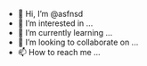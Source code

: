 - 👋 Hi, I’m @asfnsd
- 👀 I’m interested in ...
- 🌱 I’m currently learning ...
- 💞️ I’m looking to collaborate on ...
- 📫 How to reach me ...

<!---
asfnsd/asfnsd is a ✨ special ✨ repository because its `README.md` (this file) appears on your GitHub profile.
You can click the Preview link to take a look at your changes.
--->
